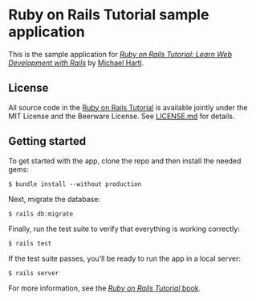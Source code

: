 # Ruby on Rails Tutorial sample application

This is the sample application for
[*Ruby on Rails Tutorial:
Learn Web Development with Rails*](https://www.railstutorial.org)
by [Michael Hartl](https://www.michaelhartl.com).

## License

All source code in the [Ruby on Rails Tutorial](https://www.railstutorial.org)
is available jointly under the MIT License and the Beerware License. See
[LICENSE.md](LICENSE.md) for details.

## Getting started

To get started with the app, clone the repo and then install the needed gems:

```
$ bundle install --without production
```

Next, migrate the database:

```
$ rails db:migrate
```

Finally, run the test suite to verify that everything is working correctly:

```
$ rails test
```

If the test suite passes, you’ll be ready to run the app in a local server:

```
$ rails server
```

For more information, see the
[*Ruby on Rails Tutorial* book](https://www.railstutorial.org/book).
